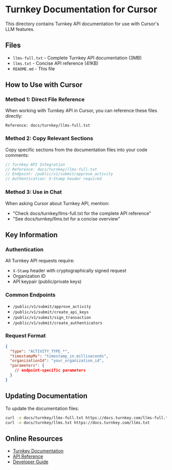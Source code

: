 # Turnkey Documentation for Cursor

This directory contains Turnkey API documentation for use with Cursor's LLM features.

## Files

- `llms-full.txt` - Complete Turnkey API documentation (3MB)
- `llms.txt` - Concise API reference (41KB)
- `README.md` - This file

## How to Use with Cursor

### Method 1: Direct File Reference
When working with Turnkey API in Cursor, you can reference these files directly:

```
Reference: docs/turnkey/llms-full.txt
```

### Method 2: Copy Relevant Sections
Copy specific sections from the documentation files into your code comments:

```go
// Turnkey API Integration
// Reference: docs/turnkey/llms-full.txt
// Endpoint: /public/v1/submit/approve_activity
// Authentication: X-Stamp header required
```

### Method 3: Use in Chat
When asking Cursor about Turnkey API, mention:
- "Check docs/turnkey/llms-full.txt for the complete API reference"
- "See docs/turnkey/llms.txt for a concise overview"

## Key Information

### Authentication
All Turnkey API requests require:
- `X-Stamp` header with cryptographically signed request
- Organization ID
- API keypair (public/private keys)

### Common Endpoints
- `/public/v1/submit/approve_activity`
- `/public/v1/submit/create_api_keys`
- `/public/v1/submit/sign_transaction`
- `/public/v1/submit/create_authenticators`

### Request Format
```json
{
  "type": "ACTIVITY_TYPE_*",
  "timestampMs": "timestamp_in_milliseconds",
  "organizationId": "your_organization_id",
  "parameters": {
    // endpoint-specific parameters
  }
}
```

## Updating Documentation

To update the documentation files:

```bash
curl -o docs/turnkey/llms-full.txt https://docs.turnkey.com/llms-full.txt
curl -o docs/turnkey/llms.txt https://docs.turnkey.com/llms.txt
```

## Online Resources

- [Turnkey Documentation](https://docs.turnkey.com/)
- [API Reference](https://docs.turnkey.com/llms-full.txt)
- [Developer Guide](https://docs.turnkey.com/developer-reference/using-llms)
